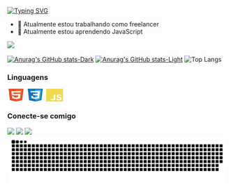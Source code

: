 <a href="https://git.io/typing-svg"><img src="https://readme-typing-svg.herokuapp.com?font=Fira+Code&duration=2000&pause=1000&width=435&lines=Ol%C3%A1!+%F0%9F%99%8B%F0%9F%8F%BD%E2%80%8D%E2%99%82%EF%B8%8F;Me+chamo+Jo%C3%A3o+Paulo+Nascimento" alt="Typing SVG" /></a>
- 🔭 Atualmente estou trabalhando como freelancer
- 🌱 Atualmente estou aprendendo JavaScript



<picture>
  <source
    srcset="https://github-readme-stats.vercel.app/api?username=anuraghazra&show_icons=true&theme=dark"
    media="(prefers-color-scheme: dark), card_width= 280px"
  />
  <source
    srcset="https://github-readme-stats.vercel.app/api?username=anuraghazra&show_icons=true"
    media="(prefers-color-scheme: light), (prefers-color-scheme: no-preference), width= 280px"
  />
  <img src="https://github-readme-stats.vercel.app/api?username=anuraghazra&show_icons=true&card_width= 280px" />
</picture>


  [![Anurag's GitHub stats-Dark](https://github-readme-stats.vercel.app/api?username=anuraghazra&show_icons=true&theme=tokyonight#gh-dark-mode-only&card-width=300px)](https://github.com/anuraghazra/github-readme-stats#gh-dark-mode-only)
[![Anurag's GitHub stats-Light](https://github-readme-stats.vercel.app/api?username=anuraghazra&show_icons=true&theme=default#gh-light-mode-only&card-width=300px)](https://github.com/anuraghazra/github-readme-stats#gh-light-mode-only)
![Top Langs](https://github-readme-stats.vercel.app/api/top-langs/?username=anuraghazra&layout=compact&theme=tokyonight)


<h3>Linguagens</h3>
<div style="display: inline_block">

  <img align="center" alt="Jompa-HTML" height="30" width="40" src="https://raw.githubusercontent.com/devicons/devicon/master/icons/html5/html5-original.svg">
  <img align="center" alt="Jompa-CSS" height="30" width="40" src="https://raw.githubusercontent.com/devicons/devicon/master/icons/css3/css3-original.svg">
  <img align="center" alt="Jompa-Js" height="30" width="40" src="https://raw.githubusercontent.com/devicons/devicon/master/icons/javascript/javascript-plain.svg">
</div>
<h3>Conecte-se comigo</h3>
<div> 
  <a href="https://www.instagram.com/eu_jompa/" target="_blank"><img src="https://img.shields.io/badge/-Instagram-%23E4405F?style=for-the-badge&logo=instagram&logoColor=white" target="_blank"></a>
  <a href = "mailto:jpnascimentoa@gmail.com"><img src="https://img.shields.io/badge/-Gmail-%23333?style=for-the-badge&logo=gmail&logoColor=white" target="_blank"></a>
  <a href="https://www.linkedin.com/in/jpnascimentoa/" target="_blank"><img src="https://img.shields.io/badge/-LinkedIn-%230077B5?style=for-the-badge&logo=linkedin&logoColor=white" target="_blank"></a> 
  
</div>
<picture align="center">
  <source media="(prefers-color-scheme: dark)" srcset="https://raw.githubusercontent.com/eu-Jompa/eu-Jompa/output/github-contribution-grid-snake-dark.svg">
  <source media="(prefers-color-scheme: light)" srcset="https://raw.githubusercontent.com/eu-Jompa/eu-Jompa/output/github-contribution-grid-snake-dark.svg">
  <img align="center" alt="github contribution grid snake animation" src="https://raw.githubusercontent.com/eu-Jompa/eu-Jompa/output/github-contribution-grid-snake.svg">
</picture>





<!--
**eu-Jompa/eu-Jompa** is a ✨ _special_ ✨ repository because its `README.md` (this file) appears on your GitHub profile.

Here are some ideas to get you started:

- 🔭 I’m currently working on [Atualmente estou trabalhando]  ...
- 🌱 I’m currently learning [🌱 Atualmente estou aprendendo]  ...
- 👯 I’m looking to collaborate on ...
- 🤔 I’m looking for help with ...
- 💬 Ask me about ...
- 📫 How to reach me: ...
- 😄 Pronouns: ...
- ⚡ Fun fact: ...
-->
